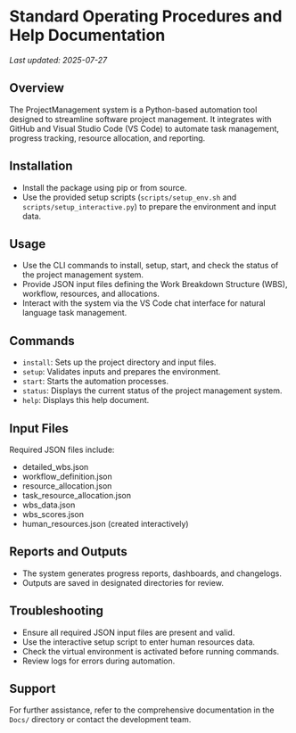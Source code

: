 # Standard Operating Procedures and Help Documentation

*Last updated: 2025-07-27*

## Overview

The ProjectManagement system is a Python-based automation tool designed to streamline software project management. It integrates with GitHub and Visual Studio Code (VS Code) to automate task management, progress tracking, resource allocation, and reporting.

## Installation

- Install the package using pip or from source.
- Use the provided setup scripts (`scripts/setup_env.sh` and `scripts/setup_interactive.py`) to prepare the environment and input data.

## Usage

- Use the CLI commands to install, setup, start, and check the status of the project management system.
- Provide JSON input files defining the Work Breakdown Structure (WBS), workflow, resources, and allocations.
- Interact with the system via the VS Code chat interface for natural language task management.

## Commands

- `install`: Sets up the project directory and input files.
- `setup`: Validates inputs and prepares the environment.
- `start`: Starts the automation processes.
- `status`: Displays the current status of the project management system.
- `help`: Displays this help document.

## Input Files

Required JSON files include:

- detailed_wbs.json
- workflow_definition.json
- resource_allocation.json
- task_resource_allocation.json
- wbs_data.json
- wbs_scores.json
- human_resources.json (created interactively)

## Reports and Outputs

- The system generates progress reports, dashboards, and changelogs.
- Outputs are saved in designated directories for review.

## Troubleshooting

- Ensure all required JSON input files are present and valid.
- Use the interactive setup script to enter human resources data.
- Check the virtual environment is activated before running commands.
- Review logs for errors during automation.

## Support

For further assistance, refer to the comprehensive documentation in the `Docs/` directory or contact the development team.
